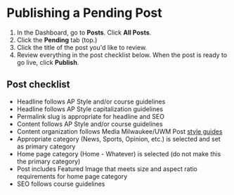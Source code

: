 # Publishing a Pending Post

1. In the Dashboard, go to **Posts**. Click **All Posts**.&#x20;
2. Click the **Pending** tab (top.)
3. Click the title of the post you'd like to review.
4. Review everything in the post checklist below. When the post is ready to go live, click **Publish**.

## Post checklist

* Headline follows AP Style and/or course guidelines
* Headline follows AP Style capitalization guidelines&#x20;
* Permalink slug is appropriate for headline and SEO&#x20;
* Content follows AP Style and/or course guidelines
* Content organization follows Media Milwaukee/UWM Post [style guides](../working-with-media/working-with-a-style-guide.md)
* Appropriate category (News, Sports, Opinion, etc.) is selected and set as primary category
* Home page category (Home - Whatever) is selected (do not make this the primary category)
* Post includes Featured Image that meets size and aspect ratio requirements for home page category
* SEO follows course guidelines
